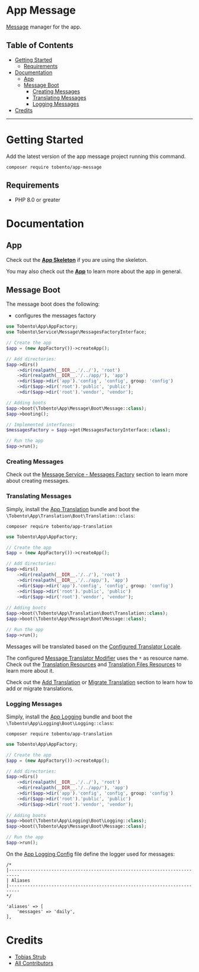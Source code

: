 # App Message

[Message](https://github.com/tobento-ch/service-message) manager for the app.

## Table of Contents

- [Getting Started](#getting-started)
    - [Requirements](#requirements)
- [Documentation](#documentation)
    - [App](#app)
    - [Message Boot](#message-boot)
        - [Creating Messages](#creating-messages)
        - [Translating Messages](#translating-messages)
        - [Logging Messages](#logging-messages)
- [Credits](#credits)
___

# Getting Started

Add the latest version of the app message project running this command.

```
composer require tobento/app-message
```

## Requirements

- PHP 8.0 or greater

# Documentation

## App

Check out the [**App Skeleton**](https://github.com/tobento-ch/app-skeleton) if you are using the skeleton.

You may also check out the [**App**](https://github.com/tobento-ch/app) to learn more about the app in general.

## Message Boot

The message boot does the following:

* configures the messages factory

```php
use Tobento\App\AppFactory;
use Tobento\Service\Message\MessagesFactoryInterface;

// Create the app
$app = (new AppFactory())->createApp();

// Add directories:
$app->dirs()
    ->dir(realpath(__DIR__.'/../'), 'root')
    ->dir(realpath(__DIR__.'/../app/'), 'app')
    ->dir($app->dir('app').'config', 'config', group: 'config')
    ->dir($app->dir('root').'public', 'public')
    ->dir($app->dir('root').'vendor', 'vendor');

// Adding boots
$app->boot(\Tobento\App\Message\Boot\Message::class);
$app->booting();

// Implemented interfaces:
$messagesFactory = $app->get(MessagesFactoryInterface::class);

// Run the app
$app->run();
```

### Creating Messages

Check out the [Message Service - Messages Factory](https://github.com/tobento-ch/service-message#messages-factory) section to learn more about creating messages.

### Translating Messages

Simply, install the [App Translation](https://github.com/tobento-ch/app-translation) bundle and boot the ```\Tobento\App\Translation\Boot\Translation::class```:

```
composer require tobento/app-translation
```

```php
use Tobento\App\AppFactory;

// Create the app
$app = (new AppFactory())->createApp();

// Add directories:
$app->dirs()
    ->dir(realpath(__DIR__.'/../'), 'root')
    ->dir(realpath(__DIR__.'/../app/'), 'app')
    ->dir($app->dir('app').'config', 'config', group: 'config')
    ->dir($app->dir('root').'public', 'public')
    ->dir($app->dir('root').'vendor', 'vendor');
    
// Adding boots
$app->boot(\Tobento\App\Translation\Boot\Translation::class);
$app->boot(\Tobento\App\Message\Boot\Message::class);

// Run the app
$app->run();
```

Messages will be translated based on the [Configured Translator Locale](https://github.com/tobento-ch/app-translation#configure-translator).

The configured [Message Translator Modifier](https://github.com/tobento-ch/service-message#translator) uses the ```*``` as resource name. Check out the [Translation Resources](https://github.com/tobento-ch/service-translation#resources) and [Translation Files Resources](https://github.com/tobento-ch/service-translation#files-resources) to learn more about it.

Check out the [Add Translation](https://github.com/tobento-ch/app-translation#add-translations) or [Migrate Translation](https://github.com/tobento-ch/app-translation#migrate-translations) section to learn how to add or migrate translations.

### Logging Messages

Simply, install the [App Logging](https://github.com/tobento-ch/app-logging) bundle and boot the ```\Tobento\App\Logging\Boot\Logging::class```:

```
composer require tobento/app-translation
```

```php
use Tobento\App\AppFactory;

// Create the app
$app = (new AppFactory())->createApp();

// Add directories:
$app->dirs()
    ->dir(realpath(__DIR__.'/../'), 'root')
    ->dir(realpath(__DIR__.'/../app/'), 'app')
    ->dir($app->dir('app').'config', 'config', group: 'config')
    ->dir($app->dir('root').'public', 'public')
    ->dir($app->dir('root').'vendor', 'vendor');
    
// Adding boots
$app->boot(\Tobento\App\Logging\Boot\Logging::class);
$app->boot(\Tobento\App\Message\Boot\Message::class);

// Run the app
$app->run();
```

On the [App Logging Config](https://github.com/tobento-ch/app-logging#logging-config) file define the logger used for messages:

```
/*
|--------------------------------------------------------------------------
| Aliases
|--------------------------------------------------------------------------
*/

'aliases' => [
    'messages' => 'daily',
],
```

# Credits

- [Tobias Strub](https://www.tobento.ch)
- [All Contributors](../../contributors)